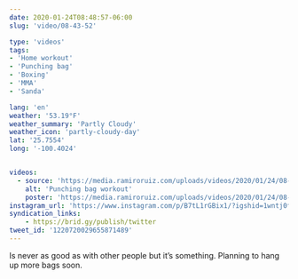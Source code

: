 ```yaml
---
date: 2020-01-24T08:48:57-06:00
slug: 'video/08-43-52'

type: 'videos' 
tags:
- 'Home workout'
- 'Punching bag'
- 'Boxing'
- 'MMA'
- 'Sanda'

lang: 'en'
weather: '53.19°F'
weather_summary: 'Partly Cloudy'
weather_icon: 'partly-cloudy-day'
lat: '25.7554'
long: '-100.4024'


videos:
  - source: 'https://media.ramiroruiz.com/uploads/videos/2020/01/24/08-43-52/punching-bag-workout.mp4'
    alt: 'Punching bag workout'
    poster: 'https://media.ramiroruiz.com/uploads/videos/2020/01/24/08-43-52/poster.jpg'
instagram_url: 'https://www.instagram.com/p/B7tL1rGBix1/?igshid=1wntj0fvatjx5'
syndication_links:
    - https://brid.gy/publish/twitter
tweet_id: '1220720029655871489'
---
```

Is never as good as with other people but it’s something.
Planning to hang up more bags soon.
